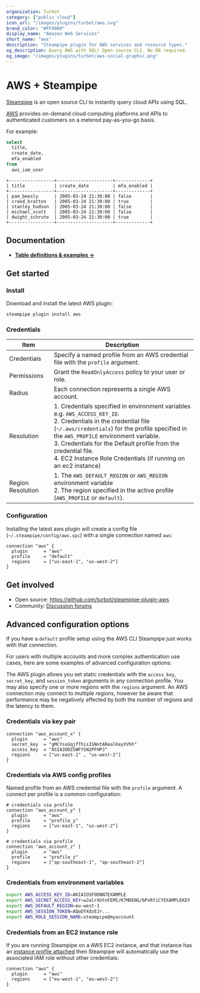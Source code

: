 ```yaml
---
organization: Turbot
category: ["public cloud"]
icon_url: "/images/plugins/turbot/aws.svg"
brand_color: "#FF9900"
display_name: "Amazon Web Services"
short_name: "aws"
description: "Steampipe plugin for AWS services and resource types."
og_description: Query AWS with SQL! Open source CLI. No DB required. 
og_image: "/images/plugins/turbot/aws-social-graphic.png"
---
```


# AWS + Steampipe

[Steampipe](https://steampipe.io) is an open source CLI to instantly query cloud APIs using SQL.

[AWS](https://aws.amazon.com/) provides on-demand cloud computing platforms and APIs to authenticated customers on a metered pay-as-you-go basis. 

For example:

```sql
select
  title,
  create_date,
  mfa_enabled
from
  aws_iam_user
```

```
+-----------------+---------------------+-------------+
| title           | create_date         | mfa_enabled |
+-----------------+---------------------+-------------+
| pam_beesly      | 2005-03-24 21:30:00 | false       |
| creed_bratton   | 2005-03-24 21:30:00 | true        |
| stanley_hudson  | 2005-03-24 21:30:00 | false       |
| michael_scott   | 2005-03-24 21:30:00 | false       |
| dwight_schrute  | 2005-03-24 21:30:00 | true        |
+-----------------+---------------------+-------------+
```

## Documentation

- **[Table definitions & examples →](/plugins/aws/tables)**

## Get started

### Install

Download and install the latest AWS plugin:

```bash
steampipe plugin install aws
```

### Credentials

| Item | Description |
| - | - |
| Credentials | Specify a named profile from an AWS credential file with the `profile` argument. |
| Permissions | Grant the `ReadOnlyAccess` policy to your user or role. |
| Radius | Each connection represents a single AWS account. |
| Resolution |  1. Credentials specified in environment variables e.g. `AWS_ACCESS_KEY_ID`.<br />2. Credentials in the credential file (`~/.aws/credentials`) for the profile specified in the `AWS_PROFILE` environment variable.<br />3. Credentials for the Default profile from the credential file.<br />4. EC2 Instance Role Credentials (if running on an ec2 instance) |
| Region Resolution | 1. The `AWS_DEFAULT_REGION` or `AWS_REGION` environment variable<br />2. The region specified in the active profile (`AWS_PROFILE` or `default`). |

### Configuration

Installing the latest aws plugin will create a config file (`~/.steampipe/config/aws.spc`) with a single connection named `aws`:

```hcl
connection "aws" {
  plugin      = "aws" 
  profile     = "default"
  regions     = ["us-east-1", "us-west-2"]
}
```

## Get involved

* Open source: https://github.com/turbot/steampipe-plugin-aws
* Community: [Discussion forums](https://github.com/turbot/steampipe/discussions)

## Advanced configuration options

If you have a `default` profile setup using the AWS CLI Steampipe just works with that connection.

For users with multiple accounts and more complex authentication use cases, here are some examples of advanced configuration options:

The AWS plugin allows you set static credentials with the `access_key`, `secret_key`, and `session_token` arguments in any connection profile.  You may also specify one or more regions with the `regions` argument. An AWS connection may connect to multiple regions, however be aware that performance may be negatively affected by both the number of regions and the latency to them.


### Credentials via key pair
```hcl
connection "aws_account_x" {
  plugin      = "aws" 
  secret_key  = "gMCYsoGqjfThisISNotARealKeyVVhh"
  access_key  = "ASIA3ODZSWFYSN2PFHPJ"  
  regions     = ["us-east-1" , "us-west-2"]
}
```
### Credentials via AWS config profiles

Named profile from an AWS credential file with the `profile` argument.  A connect per profile is a common configuration:

```hcl
# credentials via profile
connection "aws_account_y" {
  plugin      = "aws" 
  profile     = "profile_y"
  regions     = ["us-east-1", "us-west-2"]
}

# credentials via profile
connection "aws_account_z" {
  plugin      = "aws" 
  profile     = "profile_z"
  regions     = ["ap-southeast-1", "ap-southeast-2"]
}
```

### Credentials from environment variables

```sh
export AWS_ACCESS_KEY_ID=AKIAIOSFODNN7EXAMPLE
export AWS_SECRET_ACCESS_KEY=wJalrXUtnFEMI/K7MDENG/bPxRfiCYEXAMPLEKEY
export AWS_DEFAULT_REGION=eu-west-1
export AWS_SESSION_TOKEN=AQoDYXdzEJr...
export AWS_ROLE_SESSION_NAME=steampipe@myaccount
```

### Credentials from an EC2 instance role

If you are running Steampipe on a AWS EC2 instance, and that instance has an [instance profile attached](https://docs.aws.amazon.com/AWSEC2/latest/UserGuide/iam-roles-for-amazon-ec2.html) then Steampipe will automatically use the associated IAM role without other credentials:

```hcl
connection "aws" {
  plugin      = "aws" 
  regions     = ["eu-west-1", "eu-west-2"]
}
```